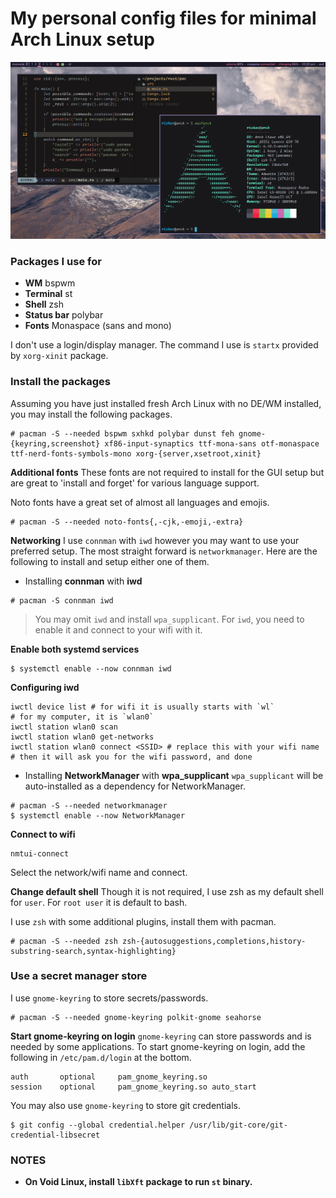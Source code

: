# My personal config files for minimal Arch Linux setup

![preview image of my home screen with a terminal](./preview.png)

### Packages I use for
- **WM** bspwm
- **Terminal** st
- **Shell** zsh
- **Status bar** polybar
- **Fonts** Monaspace (sans and mono)

I don't use a login/display manager. The command I use is `startx` provided by `xorg-xinit` package.

### Install the packages
Assuming you have just installed fresh Arch Linux with no DE/WM installed, you may install the following packages.

```console
# pacman -S --needed bspwm sxhkd polybar dunst feh gnome-{keyring,screenshot} xf86-input-synaptics ttf-mona-sans otf-monaspace ttf-nerd-fonts-symbols-mono xorg-{server,xsetroot,xinit}
```

**Additional fonts**
These fonts are not required to install for the GUI setup but are great to 'install and forget' for various language support.

Noto fonts have a great set of almost all languages and emojis.

```console
# pacman -S --needed noto-fonts{,-cjk,-emoji,-extra}
```

**Networking**
I use `connman` with `iwd` however you may want to use your preferred setup. The most straight forward is `networkmanager`. Here are the following to install and setup either one of them.

- Installing **connman** with **iwd**

```console
# pacman -S connman iwd
```

> You may omit `iwd` and install `wpa_supplicant`. For `iwd`, you need to enable it and connect to your wifi with it.

**Enable both systemd services**

```console
$ systemctl enable --now connman iwd
```

**Configuring iwd**
```shell
iwctl device list # for wifi it is usually starts with `wl`
# for my computer, it is `wlan0`
iwctl station wlan0 scan
iwctl station wlan0 get-networks
iwctl station wlan0 connect <SSID> # replace this with your wifi name
# then it will ask you for the wifi password, and done
```

- Installing **NetworkManager** with **wpa_supplicant**
`wpa_supplicant` will be auto-installed as a dependency for NetworkManager.

```console
# pacman -S --needed networkmanager
$ systemctl enable --now NetworkManager
```

**Connect to wifi**
```shell
nmtui-connect
```

Select the network/wifi name and connect.

**Change default shell**
Though it is not required, I use zsh as my default shell for `user`. For `root user` it is default to bash.

I use `zsh` with some additional plugins, install them with pacman.

```console
# pacman -S --needed zsh zsh-{autosuggestions,completions,history-substring-search,syntax-highlighting}
```

### Use a secret manager store
I use `gnome-keyring` to store secrets/passwords.

```console
# pacman -S --needed gnome-keyring polkit-gnome seahorse
```

**Start gnome-keyring on login**
`gnome-keyring` can store passwords and is needed by some applications. To start gnome-keyring on login, add the following in `/etc/pam.d/login` at the bottom.

```shell
auth       optional     pam_gnome_keyring.so
session    optional     pam_gnome_keyring.so auto_start
```

You may also use `gnome-keyring` to store git credentials.

```console
$ git config --global credential.helper /usr/lib/git-core/git-credential-libsecret
```

### NOTES

- **On Void Linux, install `libXft` package to run `st` binary.**
